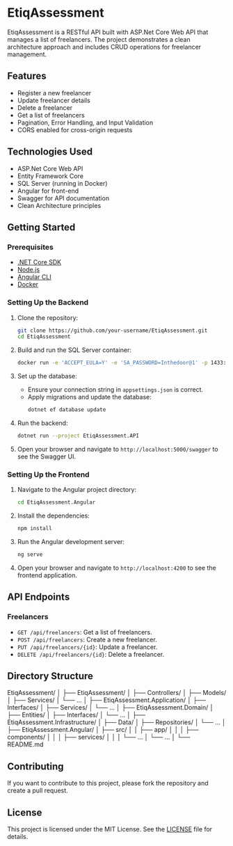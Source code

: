 # EtiqAssessment

EtiqAssessment is a RESTful API built with ASP.Net Core Web API that manages a list of freelancers. The project demonstrates a clean architecture approach and includes CRUD operations for freelancer management.

## Features

- Register a new freelancer
- Update freelancer details
- Delete a freelancer
- Get a list of freelancers
- Pagination, Error Handling, and Input Validation
- CORS enabled for cross-origin requests

## Technologies Used

- ASP.Net Core Web API
- Entity Framework Core
- SQL Server (running in Docker)
- Angular for front-end
- Swagger for API documentation
- Clean Architecture principles

## Getting Started

### Prerequisites

- [.NET Core SDK](https://dotnet.microsoft.com/download/dotnet-core)
- [Node.js](https://nodejs.org/)
- [Angular CLI](https://angular.io/cli)
- [Docker](https://www.docker.com/)

### Setting Up the Backend

1. Clone the repository:
    ```bash
    git clone https://github.com/your-username/EtiqAssessment.git
    cd EtiqAssessment
    ```

2. Build and run the SQL Server container:
    ```bash
    docker run -e 'ACCEPT_EULA=Y' -e 'SA_PASSWORD=Inthedoor@1' -p 1433:1433 --name sqlserver -d mcr.microsoft.com/mssql/server:2019-latest
    ```

3. Set up the database:
    - Ensure your connection string in `appsettings.json` is correct.
    - Apply migrations and update the database:
      ```bash
      dotnet ef database update
      ```

4. Run the backend:
    ```bash
    dotnet run --project EtiqAssessment.API
    ```

5. Open your browser and navigate to `http://localhost:5000/swagger` to see the Swagger UI.

### Setting Up the Frontend

1. Navigate to the Angular project directory:
    ```bash
    cd EtiqAssessment.Angular
    ```

2. Install the dependencies:
    ```bash
    npm install
    ```

3. Run the Angular development server:
    ```bash
    ng serve
    ```

4. Open your browser and navigate to `http://localhost:4200` to see the frontend application.

## API Endpoints

### Freelancers

- `GET /api/freelancers`: Get a list of freelancers.
- `POST /api/freelancers`: Create a new freelancer.
- `PUT /api/freelancers/{id}`: Update a freelancer.
- `DELETE /api/freelancers/{id}`: Delete a freelancer.

## Directory Structure

EtiqAssessment/
│
├── EtiqAssessment/
│ ├── Controllers/
│ ├── Models/
│ ├── Services/
│ └── ...
│
├── EtiqAssessment.Application/
│ ├── Interfaces/
│ ├── Services/
│ └── ...
│
├── EtiqAssessment.Domain/
│ ├── Entities/
│ ├── Interfaces/
│ └── ...
│
├── EtiqAssessment.Infrastructure/
│ ├── Data/
│ ├── Repositories/
│ └── ...
│
├── EtiqAssessment.Angular/
│ ├── src/
│ │ ├── app/
│ │ │ ├── components/
│ │ │ ├── services/
│ │ │ └── ...
│ └── ...
│
└── README.md


## Contributing

If you want to contribute to this project, please fork the repository and create a pull request.

## License

This project is licensed under the MIT License. See the [LICENSE](LICENSE) file for details.

